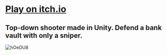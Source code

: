 # [Play on itch.io](https://ricedust.itch.io/deputy-dirk)
## Top-down shooter made in Unity. Defend a bank vault with only a sniper.
![hOeDU8](https://github.com/ricedust/deputy-dirk/assets/62413269/29b3d9aa-1233-4cfc-8bf4-c9216917acb3)
